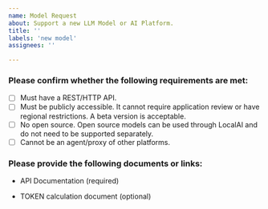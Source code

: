 ```yaml
---
name: Model Request
about: Support a new LLM Model or AI Platform.
title: ''
labels: 'new model'
assignees: ''

---
```


### Please confirm whether the following requirements are met:

- [ ] Must have a REST/HTTP API.
- [ ] Must be publicly accessible. It cannot require application review or have regional restrictions. A beta version is acceptable.
- [ ] No open source. Open source models can be used through LocalAI and do not need to be supported separately.
- [ ] Cannot be an agent/proxy of other platforms.

### Please provide the following documents or links:

- API Documentation (required)

- TOKEN calculation document (optional)
